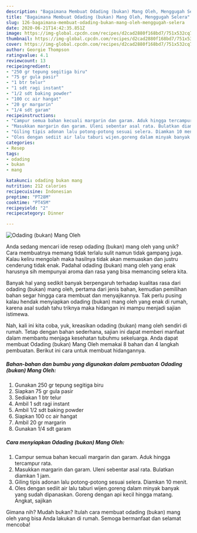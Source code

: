 ```yaml
---
description: "Bagaimana Membuat Odading (bukan) Mang Oleh, Menggugah Selera"
title: "Bagaimana Membuat Odading (bukan) Mang Oleh, Menggugah Selera"
slug: 126-bagaimana-membuat-odading-bukan-mang-oleh-menggugah-selera
date: 2020-06-21T14:42:35.851Z
image: https://img-global.cpcdn.com/recipes/d2cad2880f168bd7/751x532cq70/odading-bukan-mang-oleh-foto-resep-utama.jpg
thumbnail: https://img-global.cpcdn.com/recipes/d2cad2880f168bd7/751x532cq70/odading-bukan-mang-oleh-foto-resep-utama.jpg
cover: https://img-global.cpcdn.com/recipes/d2cad2880f168bd7/751x532cq70/odading-bukan-mang-oleh-foto-resep-utama.jpg
author: Georgie Thompson
ratingvalue: 4.1
reviewcount: 13
recipeingredient:
- "250 gr tepung segitiga biru"
- "75 gr gula pasir"
- "1 btr telur"
- "1 sdt ragi instant"
- "1/2 sdt baking powder"
- "100 cc air hangat"
- "20 gr margarin"
- "1/4 sdt garam"
recipeinstructions:
- "Campur semua bahan kecuali margarin dan garam. Aduk hingga tercampur rata."
- "Masukkan margarin dan garam. Uleni sebentar asal rata. Bulatkan diamkan 1 jam."
- "Giling tipis adonan lalu potong-potong sesuai selera. Diamkan 10 menit."
- "Oles dengan sediit air lalu taburi wijen.goreng dalam minyak banyak yang sudah dipanaskan. Goreng dengan api kecil hingga matang. Angkat, sajikan"
categories:
- Resep
tags:
- odading
- bukan
- mang

katakunci: odading bukan mang 
nutrition: 212 calories
recipecuisine: Indonesian
preptime: "PT28M"
cooktime: "PT45M"
recipeyield: "2"
recipecategory: Dinner

---
```



![Odading (bukan) Mang Oleh](https://img-global.cpcdn.com/recipes/d2cad2880f168bd7/751x532cq70/odading-bukan-mang-oleh-foto-resep-utama.jpg)

Anda sedang mencari ide resep odading (bukan) mang oleh yang unik? Cara membuatnya memang tidak terlalu sulit namun tidak gampang juga. Kalau keliru mengolah maka hasilnya tidak akan memuaskan dan justru cenderung tidak enak. Padahal odading (bukan) mang oleh yang enak harusnya sih mempunyai aroma dan rasa yang bisa memancing selera kita.



Banyak hal yang sedikit banyak berpengaruh terhadap kualitas rasa dari odading (bukan) mang oleh, pertama dari jenis bahan, kemudian pemilihan bahan segar hingga cara membuat dan menyajikannya. Tak perlu pusing kalau hendak menyiapkan odading (bukan) mang oleh yang enak di rumah, karena asal sudah tahu triknya maka hidangan ini mampu menjadi sajian istimewa.


Nah, kali ini kita coba, yuk, kreasikan odading (bukan) mang oleh sendiri di rumah. Tetap dengan bahan sederhana, sajian ini dapat memberi manfaat dalam membantu menjaga kesehatan tubuhmu sekeluarga. Anda dapat membuat Odading (bukan) Mang Oleh memakai 8 bahan dan 4 langkah pembuatan. Berikut ini cara untuk membuat hidangannya.

<!--inarticleads1-->

##### Bahan-bahan dan bumbu yang digunakan dalam pembuatan Odading (bukan) Mang Oleh:

1. Gunakan 250 gr tepung segitiga biru
1. Siapkan 75 gr gula pasir
1. Sediakan 1 btr telur
1. Ambil 1 sdt ragi instant
1. Ambil 1/2 sdt baking powder
1. Siapkan 100 cc air hangat
1. Ambil 20 gr margarin
1. Gunakan 1/4 sdt garam




<!--inarticleads2-->

##### Cara menyiapkan Odading (bukan) Mang Oleh:

1. Campur semua bahan kecuali margarin dan garam. Aduk hingga tercampur rata.
1. Masukkan margarin dan garam. Uleni sebentar asal rata. Bulatkan diamkan 1 jam.
1. Giling tipis adonan lalu potong-potong sesuai selera. Diamkan 10 menit.
1. Oles dengan sediit air lalu taburi wijen.goreng dalam minyak banyak yang sudah dipanaskan. Goreng dengan api kecil hingga matang. Angkat, sajikan




Gimana nih? Mudah bukan? Itulah cara membuat odading (bukan) mang oleh yang bisa Anda lakukan di rumah. Semoga bermanfaat dan selamat mencoba!
